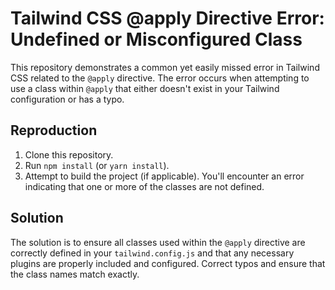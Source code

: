 # Tailwind CSS @apply Directive Error: Undefined or Misconfigured Class

This repository demonstrates a common yet easily missed error in Tailwind CSS related to the `@apply` directive. The error occurs when attempting to use a class within `@apply` that either doesn't exist in your Tailwind configuration or has a typo.

## Reproduction

1. Clone this repository.
2. Run `npm install` (or `yarn install`).
3. Attempt to build the project (if applicable). You'll encounter an error indicating that one or more of the classes are not defined.

## Solution

The solution is to ensure all classes used within the `@apply` directive are correctly defined in your `tailwind.config.js` and that any necessary plugins are properly included and configured.  Correct typos and ensure that the class names match exactly. 
